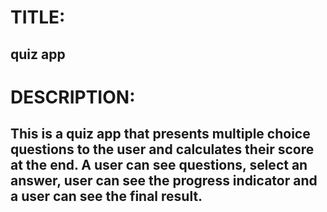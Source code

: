 # TITLE: 
## quiz app

# DESCRIPTION: 
## This is a quiz app that presents multiple choice questions to the user and calculates their score at the end. A user can see questions, select an answer, user can see the progress indicator and a user can see the final result.
